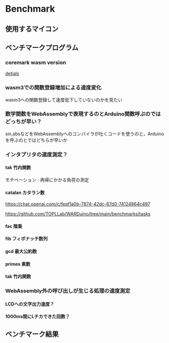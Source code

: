 # Benchmark

## 使用するマイコン

## ベンチマークプログラム

### coremark wasm version

[detials](/research/benchmark/coremark)

### wasm3での関数登録増加による速度変化

wasm3への関数登録して速度低下していないのかを見たい

### 数学関数をWebAssemblyで表現するのとArduino関数呼ぶのではどっちが早い？

sin,absなどをWebAssemblyへのコンパイラが吐くコードを使うのと，Arduinoを呼ぶのとではどちらが早いか

### インタプリタの速度測定？

#### tak 竹内関数

モチベーション : 再帰にかかる負荷の測定

#### catalan カタラン数

https://chat.openai.com/c/feaf1a0b-7874-42dc-87d0-74124864c497

https://github.com/TOPLLab/WARDuino/tree/main/benchmarks/tasks

#### fac 階乗

#### fib フィボナッチ数列

#### gcd 最大公約数

#### primes 素数

#### tak 竹内関数

### WebAssembly外の呼び出しが生じる処理の速度測定

#### LCDへの文字出力速度？

#### 1000ms間にLチカできた回数？

## ベンチマーク結果
